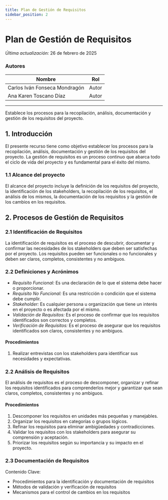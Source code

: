 ```yaml
---
title: Plan de Gestión de Requisitos
sidebar_position: 2
---
```


# Plan de Gestión de Requisitos

_Última actualización:_ 26 de febrero de 2025

### Autores

| Nombre                        | Rol   |
| ----------------------------- | ----- |
| Carlos Iván Fonseca Mondragón | Autor |
| Ana Karen Toscano Díaz        | Autor |

---

Establece los procesos para la recopilación, análisis, documentación y gestión de los requisitos del proyecto.

## 1. Introducción

El presente recurso tiene como objetivo establecer los procesos para la recopilación, análisis, documentación y gestión de los requisitos del proyecto. La gestión de requisitos es un proceso continuo que abarca todo el ciclo de vida del proyecto y es fundamental para el éxito del mismo.

### 1.1 Alcance del proyecto

El alcance del proyecto incluye la definición de los requisitos del proyecto, la identificación de los stakeholders, la recopilación de los requisitos, el análisis de los mismos, la documentación de los requisitos y la gestión de los cambios en los requisitos.

## 2. Procesos de Gestión de Requisitos

### 2.1 Identificación de Requisitos

La identificación de requisitos es el proceso de descubrir, documentar y confirmar las necesidades de los stakeholders que deben ser satisfechas por el proyecto. Los requisitos pueden ser funcionales o no funcionales y deben ser claros, completos, consistentes y no ambiguos.

### 2.2 Definiciones y Acrónimos

- _Requisito Funcional:_ Es una declaración de lo que el sistema debe hacer o proporcionar.
- _Requisito No Funcional:_ Es una restricción o condición que el sistema debe cumplir.
- _Stakeholder:_ Es cualquier persona u organización que tiene un interés en el proyecto o es afectada por el mismo.
- _Validación de Requisitos:_ Es el proceso de confirmar que los requisitos identificados son correctos y completos.
- _Verificación de Requisitos:_ Es el proceso de asegurar que los requisitos identificados son claros, consistentes y no ambiguos.

#### Procedimientos

1. Realizar entrevistas con los stakeholders para identificar sus necesidades y expectativas.

### 2.2 Análisis de Requisitos

El análisis de requisitos es el proceso de descomponer, organizar y refinar los requisitos identificados para comprenderlos mejor y garantizar que sean claros, completos, consistentes y no ambiguos.

#### Procedimientos

1. Descomponer los requisitos en unidades más pequeñas y manejables.
2. Organizar los requisitos en categorías o grupos lógicos.
3. Refinar los requisitos para eliminar ambigüedades y contradicciones.
4. Validar los requisitos con los stakeholders para asegurar su comprensión y aceptación.
5. Priorizar los requisitos según su importancia y su impacto en el proyecto.

### 2.3 Documentación de Requisitos

Contenido Clave:

- Procedimientos para la identificación y documentación de requisitos
- Métodos de validación y verificación de requisitos
- Mecanismos para el control de cambios en los requisitos
